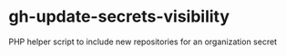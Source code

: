 # gh-update-secrets-visibility
PHP helper script to include new repositories for an organization secret
